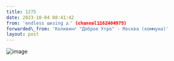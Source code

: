 ```yaml
---
title: 1275
date: 2023-10-04 08:41:42
from: 'endless шизing ⍼' (channel1162404975)
forwarded\_from: 'Коливинг "Доброе Утро" - Москва (коммуна)'
layout: post
---
```


![image](photos/photo_177@04-10-2023_08-41-42.jpg)


